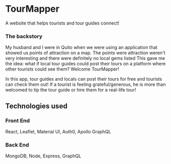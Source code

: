# TourMapper

A website that helps tourists and tour guides connect!

### The backstory

My husband and I were in Quito when we were using an application that showed us points of attraction on a map. The points were attraction weren't very interesting and there were definitely no local gems listed This gave me the idea: what if local tour guides could post their tours on a platform where other tourists could see them? Welcome TourMapper!

In this app, tour guides and locals can post their tours for free and tourists can check them out! If a tourist is feeling grateful/generous, he is more than welcomed to tip the tour guide or hire them for a real-life tour! 

## Technologies used
### Front End
React, Leaflet, Material UI, Auth0, Apollo GraphQL 

### Back End
MongoDB, Node, Express, GraphQL 
